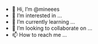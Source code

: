 - 👋 Hi, I’m @mineees
- 👀 I’m interested in ...
- 🌱 I’m currently learning ...
- 💞️ I’m looking to collaborate on ...
- 📫 How to reach me ...

<!---
mineees/mineees is a ✨ special ✨ repository because its `README.md` (this file) appears on your GitHub profile.
You can click the Preview link to take a look at your changes.
--->
